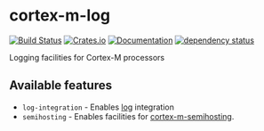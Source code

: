 # cortex-m-log

[![Build Status](https://travis-ci.org/DoumanAsh/cortex-m-log.svg?branch=master)](https://travis-ci.org/DoumanAsh/cortex-m-log)
[![Crates.io](https://img.shields.io/crates/v/cortex-m-log.svg)](https://crates.io/crates/cortex-m-log)
[![Documentation](https://docs.rs/cortex-m-log/badge.svg)](https://docs.rs/crate/cortex-m-log/)
[![dependency status](https://deps.rs/repo/github/DoumanAsh/cortex-m-log/status.svg)](https://deps.rs/repo/github/DoumanAsh/cortex-m-log)

Logging facilities for Cortex-M processors

## Available features

- `log-integration` - Enables [log](https://github.com/rust-lang-nursery/log) integration
- `semihosting` - Enables facilities for [cortex-m-semihosting](https://github.com/japaric/cortex-m-semihosting).

